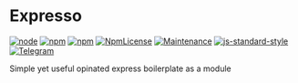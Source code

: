 Expresso
===

[![node](https://img.shields.io/node/v/@rjmunhoz/expresso.svg?style=popout-square)](https://npmjs.com/package/@rjmunhoz/expresso)
[![npm](https://img.shields.io/npm/v/@rjmunhoz/expresso.svg?style=popout-square)](https://npmjs.com/package/@rjmunhoz/expresso)
[![npm](https://img.shields.io/npm/dt/@rjmunhoz/expresso.svg?style=popout-square)](https://npmjs.com/package/@rjmunhoz/expresso)
[![NpmLicense](https://img.shields.io/npm/l/@rjmunhoz/expresso.svg?style=popout-square)](https://gitlab.com/rjmunhoz/expresso)
[![Maintenance](https://img.shields.io/maintenance/yes/2018.svg?style=popout-square)](https://gitlab.com/rjmunhoz/expresso)
[![js-standard-style](https://img.shields.io/badge/code%20style-standard-brightgreen.svg?&style=popout-square)](http://standardjs.com)
[![Telegram](https://img.shields.io/badge/telegram-@rjmunhoz-blue.svg?colorB=2CA5E0&style=popout-square&logoColor=2CA5E0)](https://t.me/rjmunhoz)


Simple yet useful opinated express boilerplate as a module

